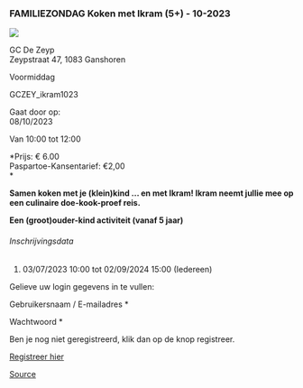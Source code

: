 ### FAMILIEZONDAG Koken met Ikram (5+) - 10-2023

![](https://s3-eu-west-1.amazonaws.com/os-kwdo/prod/vgc/images/activity/64a3d31a63300_WS1510-120_-_20230319_130544.jpg)

GC De Zeyp  
Zeypstraat 47, 1083 Ganshoren

Voormiddag

GCZEY_ikram1023

Gaat door op:  
08/10/2023

Van 10:00 tot 12:00

*Prijs: € 6.00  
Paspartoe-Kansentarief: €2,00  
*

**Samen koken met je (klein)kind ... en met Ikram! Ikram neemt jullie mee op een culinaire doe-kook-proef reis.**  
  
**Een (groot)ouder-kind activiteit (vanaf 5 jaar)**  

###### Inschrijvingsdata

1.  03/07/2023 10:00 tot 02/09/2024 15:00 (Iedereen)

Gelieve uw login gegevens in te vullen:

Gebruikersnaam / E-mailadres * 

Wachtwoord * 

  

Ben je nog niet geregistreerd, klik dan op de knop registreer.

[Registreer hier](/registration)

[Source](https://tickets.vgc.be/activity/subscribe/GCZEY_ikram1023)